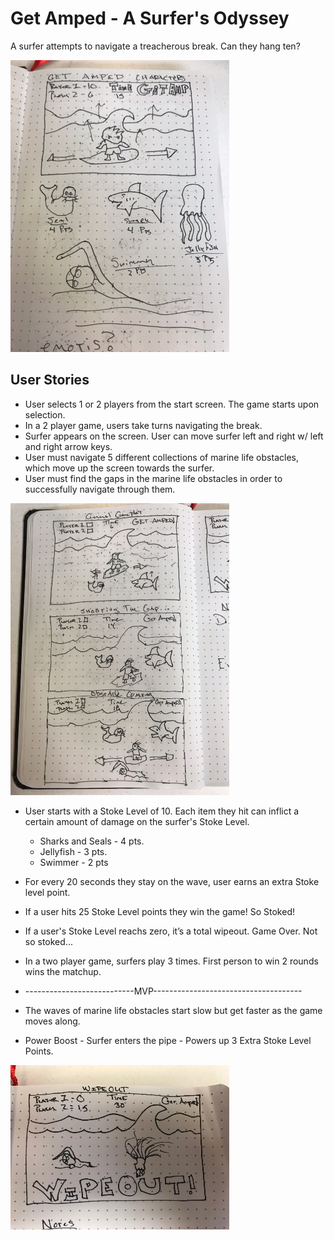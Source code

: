 # Get Amped - A Surfer's Odyssey
A surfer attempts to navigate a treacherous break.  Can they hang ten?

![Get Amped - A Surfer's Odyssey](/images/characters_wireframe.jpg)

## User Stories
* User selects 1 or 2 players from the start screen.  The game starts upon selection.
* In a 2 player game, users take turns navigating the break.
* Surfer appears on the screen.  User can move surfer left and right w/ left and right arrow keys.
* User must navigate 5 different collections of marine life obstacles, which move up the screen towards the surfer.
* User must find the gaps in the marine life obstacles in order to successfully navigate through them.

![Get Amped - A Surfer's Odyssey](/images/gameplay_wireframes.jpg)

* User starts with a Stoke Level of 10.  Each item they hit can inflict a certain amount of damage on the surfer's Stoke Level.
	* Sharks and Seals - 4 pts.
	* Jellyfish - 3 pts.
	* Swimmer - 2 pts
* For every 20 seconds they stay on the wave, user earns an extra Stoke level point. 
* If a user hits 25 Stoke Level points they win the game! So Stoked! 
* If a user's Stoke Level reachs zero, it’s a total wipeout.  Game Over.  Not so stoked...
* In a two player game, surfers play 3 times.  First person to win 2 rounds wins the matchup.

* ---------------------------MVP-------------------------------------

* The waves of marine life obstacles start slow but get faster as the game moves along.
* Power Boost - Surfer enters the pipe - Powers up 3 Extra Stoke Level Points.

![Get Amped - A Surfer's Odyssey](/images/wipeout-wireframe.jpg)

